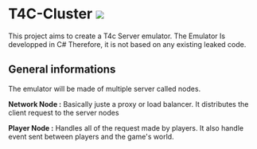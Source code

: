 # T4C-Cluster ![](https://github.com/365devhub/T4C-Cluster/actions/workflows/BuildMaster.yml/badge.svg)

This project aims to create a T4c Server emulator.
The Emulator Is developped in C# Therefore, it is not based on any existing leaked code.



## General informations

The emulator will be made of multiple server called nodes.

**Network Node :**
Basically juste a proxy or load balancer. It distributes the client request to the server nodes



**Player Node :**
Handles all of the request made by players.
It also handle event sent between players and the game's world.



